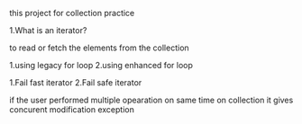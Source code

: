 this project for collection practice

1.What is an iterator?

to read or fetch the elements from the collection

1.using legacy for loop
2.using enhanced for loop

1.Fail fast iterator
2.Fail safe iterator

if the user performed multiple opearation on same time on collection it gives concurent modification exception
